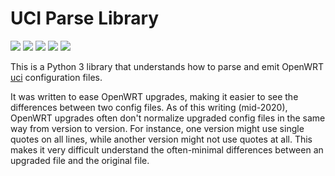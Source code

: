 # UCI Parse Library

![](https://img.shields.io/pypi/l/uciparse.svg)
![](https://img.shields.io/pypi/wheel/uciparse.svg)
![](https://img.shields.io/pypi/pyversions/uciparse.svg)
![](https://github.com/pronovic/uciparse/workflows/Test%20Suite/badge.svg)
![](https://readthedocs.org/projects/uciparse/badge/?version=latest&style=flat)

This is a Python 3 library that understands how to parse and emit 
OpenWRT [uci](https://oldwiki.archive.openwrt.org/doc/uci) configuration files.

It was written to ease OpenWRT upgrades, making it easier to see the
differences between two config files.  As of this writing (mid-2020), OpenWRT
upgrades often don't normalize upgraded config files in the same way from
version to version.  For instance, one version might use single quotes on all
lines, while another version might not use quotes at all.  This makes it very
difficult understand the often-minimal differences between an upgraded file and
the original file.
